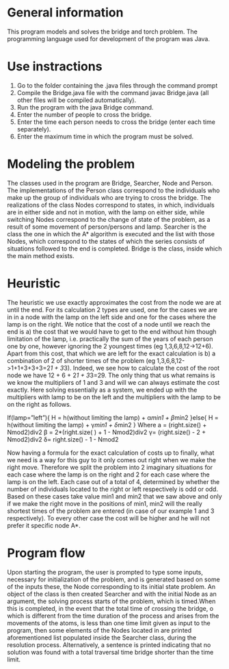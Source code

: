 # General information
This program models and solves the bridge and torch problem.
The programming language used for development
of the program was Java.

# Use instractions
1. Go to the folder containing the .java files through the command prompt
2. Compile the Bridge.java file with the command javac Bridge.java (all other files will be compiled automatically).
3. Run the program with the java Bridge command.
4. Enter the number of people to cross the bridge.
5. Enter the time each person needs to cross the bridge (enter each time separately).
6. Enter the maximum time in which the program must be solved.

# Modeling the problem 
The classes used in the program are Bridge,
Searcher, Node and Person. The implementations of the Person class
correspond to the individuals who make up the group of individuals who
 are trying to cross the bridge. The realizations of the class
Nodes correspond to states, in which, individuals are in
either side and not in motion, with the lamp on either side, while switching Nodes
correspond to the change of state of the problem, as a result
of some movement of person/persons and lamp. Searcher is the class
the one in which the A* algorithm is executed and the list with those Nodes, which correspond to the states of which the series consists
of situations followed to the end is completed. Bridge is the
class, inside which the main method exists.


# Heuristic
The heuristic we use exactly approximates the cost from
the node we are at until the end. For its calculation
2 types are used, one for the cases we are in
in a node with the lamp on the left side and one for
the cases where the lamp is on the right. We notice that the
cost of a node until we reach the end is a) the cost
that we would have to get to the end without him though
limitation of the lamp, i.e. practically the sum of the years
of each person one by one, however ignoring the 2 youngest
times (eg 1,3,6,8,12->12+6). Apart from this cost, that which
we are left for the exact calculation is b) a combination of 2
of shorter times of the problem (eg 1,3,6,8,12->1+1+3+3+3=2*1 +
3*3). Indeed, we see how to calculate the cost
of the root node we have 12 + 6 + 2*1 + 3*3=29. The only thing that us
what remains is we know the multipliers of 1 and 3 and will
we can always estimate the cost exactly. Here solving
essentially as a system, we ended up with the multipliers with
lamp to be on the left and the multipliers with the lamp
to be on the right as follows.

If(lamp=”left”){
    H = h(without limiting the lamp) + α*min1 + β*min2
}else{
    H = h(without limiting the lamp) + γ*min1 + δ*min2
}
Where a = (right.size() + Nmod2)div2
    β = 2*(right.size( ) + 1 - Nmod2)div2
    γ= (right.size() - 2 + Nmod2)div2
    δ= right.size() - 1 - Nmod2

Now having a formula for the exact calculation of costs up to
finally, what we need is a way for this guy to
it only comes out right when we make the right move. Therefore
we split the problem into 2 imaginary situations for each case
where the lamp is on the right and 2 for each case where the lamp
is on the left. Each case out of a total of 4,
determined by whether the number of individuals located to the right or left respectively is odd or odd. Based on these
cases take value min1 and min2 that we saw above and
only if we make the right move in the positions of min1, min2 will
the really shortest times of the problem are entered (in
case of our example 1 and 3 respectively). To every other
case the cost will be higher and he will not prefer it
specific node A*.



# Program flow
Upon starting the program, the user is prompted to
type some inputs, necessary for initialization
of the problem, and is generated based on some of the inputs
these, the Node corresponding to its initial state
problem. An object of the class is then created
Searcher and with the initial Node as an argument, the solving process starts
of the problem, which is timed.When this is completed,
in the event that the total time of crossing the bridge, o
which is different from the time duration of the process
and arises from the movements of the atoms, is less than one
time limit given as input to the program, then
some elements of the Nodes located in are printed
aforementioned list populated inside the Searcher class,
during the resolution process. Alternatively, a sentence is printed
indicating that no solution was found with a total traversal time
bridge shorter than the time limit.
